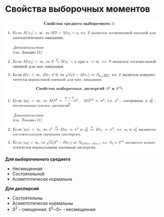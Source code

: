# Свойства выборочных моментов

![](./images/свойствВыбМомент.png)

**Для выборочноного среднего**

- Несмещенная
- Состоятельной
- Асимптотически нормальна

**Для дисперсий**

- Состоятельны
- Асимптотически нормальны
- $S^{2}$ - смещенная; $S^{2}$~0~ - несмещенная